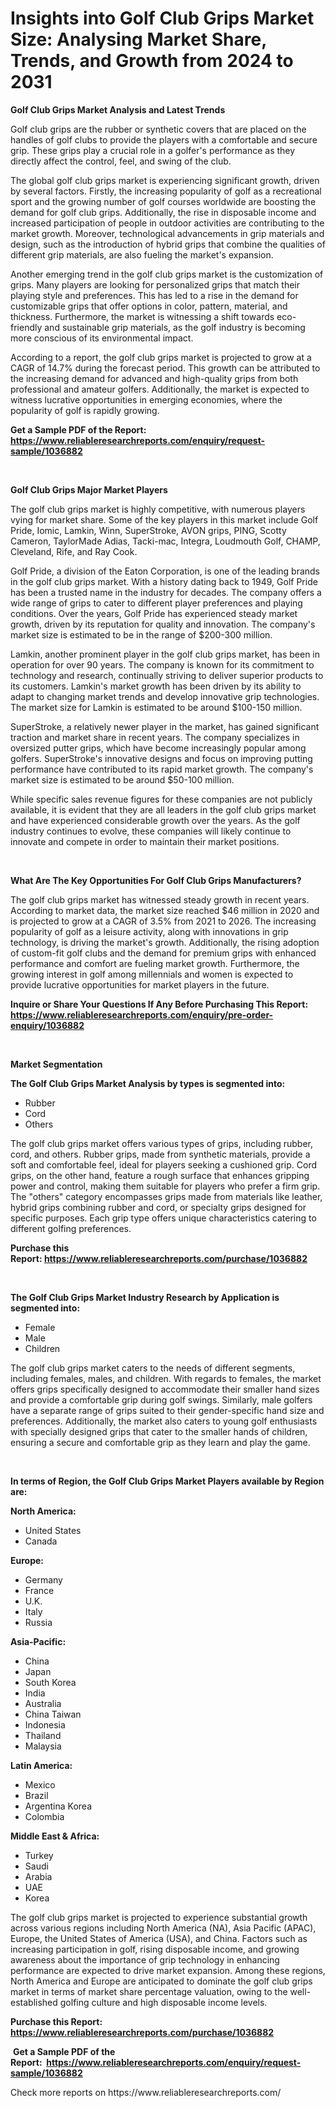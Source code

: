 <p><h1>Insights into Golf Club Grips Market Size: Analysing Market Share, Trends, and Growth from 2024 to 2031</h1></p><p><strong>Golf Club Grips Market Analysis and Latest Trends</strong></p>
<p><p>Golf club grips are the rubber or synthetic covers that are placed on the handles of golf clubs to provide the players with a comfortable and secure grip. These grips play a crucial role in a golfer's performance as they directly affect the control, feel, and swing of the club.</p><p>The global golf club grips market is experiencing significant growth, driven by several factors. Firstly, the increasing popularity of golf as a recreational sport and the growing number of golf courses worldwide are boosting the demand for golf club grips. Additionally, the rise in disposable income and increased participation of people in outdoor activities are contributing to the market growth. Moreover, technological advancements in grip materials and design, such as the introduction of hybrid grips that combine the qualities of different grip materials, are also fueling the market's expansion.</p><p>Another emerging trend in the golf club grips market is the customization of grips. Many players are looking for personalized grips that match their playing style and preferences. This has led to a rise in the demand for customizable grips that offer options in color, pattern, material, and thickness. Furthermore, the market is witnessing a shift towards eco-friendly and sustainable grip materials, as the golf industry is becoming more conscious of its environmental impact.</p><p>According to a report, the golf club grips market is projected to grow at a CAGR of 14.7% during the forecast period. This growth can be attributed to the increasing demand for advanced and high-quality grips from both professional and amateur golfers. Additionally, the market is expected to witness lucrative opportunities in emerging economies, where the popularity of golf is rapidly growing.</p></p>
<p><strong>Get a Sample PDF of the Report:&nbsp; <a href="https://www.reliableresearchreports.com/enquiry/request-sample/1036882">https://www.reliableresearchreports.com/enquiry/request-sample/1036882</a></strong></p>
<p>&nbsp;</p>
<p><strong>Golf Club Grips Major Market Players</strong></p>
<p><p>The golf club grips market is highly competitive, with numerous players vying for market share. Some of the key players in this market include Golf Pride, Iomic, Lamkin, Winn, SuperStroke, AVON grips, PING, Scotty Cameron, TaylorMade Adias, Tacki-mac, Integra, Loudmouth Golf, CHAMP, Cleveland, Rife, and Ray Cook.</p><p>Golf Pride, a division of the Eaton Corporation, is one of the leading brands in the golf club grips market. With a history dating back to 1949, Golf Pride has been a trusted name in the industry for decades. The company offers a wide range of grips to cater to different player preferences and playing conditions. Over the years, Golf Pride has experienced steady market growth, driven by its reputation for quality and innovation. The company's market size is estimated to be in the range of $200-300 million.</p><p>Lamkin, another prominent player in the golf club grips market, has been in operation for over 90 years. The company is known for its commitment to technology and research, continually striving to deliver superior products to its customers. Lamkin's market growth has been driven by its ability to adapt to changing market trends and develop innovative grip technologies. The market size for Lamkin is estimated to be around $100-150 million.</p><p>SuperStroke, a relatively newer player in the market, has gained significant traction and market share in recent years. The company specializes in oversized putter grips, which have become increasingly popular among golfers. SuperStroke's innovative designs and focus on improving putting performance have contributed to its rapid market growth. The company's market size is estimated to be around $50-100 million.</p><p>While specific sales revenue figures for these companies are not publicly available, it is evident that they are all leaders in the golf club grips market and have experienced considerable growth over the years. As the golf industry continues to evolve, these companies will likely continue to innovate and compete in order to maintain their market positions.</p></p>
<p>&nbsp;</p>
<p><strong>What Are The Key Opportunities For Golf Club Grips Manufacturers?</strong></p>
<p><p>The golf club grips market has witnessed steady growth in recent years. According to market data, the market size reached $46 million in 2020 and is projected to grow at a CAGR of 3.5% from 2021 to 2026. The increasing popularity of golf as a leisure activity, along with innovations in grip technology, is driving the market's growth. Additionally, the rising adoption of custom-fit golf clubs and the demand for premium grips with enhanced performance and comfort are fueling market growth. Furthermore, the growing interest in golf among millennials and women is expected to provide lucrative opportunities for market players in the future.</p></p>
<p><strong>Inquire or Share Your Questions If Any Before Purchasing This Report: <a href="https://www.reliableresearchreports.com/enquiry/pre-order-enquiry/1036882">https://www.reliableresearchreports.com/enquiry/pre-order-enquiry/1036882</a></strong></p>
<p>&nbsp;</p>
<p><strong>Market Segmentation</strong></p>
<p><strong>The Golf Club Grips Market Analysis by types is segmented into:</strong></p>
<p><ul><li>Rubber</li><li>Cord</li><li>Others</li></ul></p>
<p><p>The golf club grips market offers various types of grips, including rubber, cord, and others. Rubber grips, made from synthetic materials, provide a soft and comfortable feel, ideal for players seeking a cushioned grip. Cord grips, on the other hand, feature a rough surface that enhances gripping power and control, making them suitable for players who prefer a firm grip. The "others" category encompasses grips made from materials like leather, hybrid grips combining rubber and cord, or specialty grips designed for specific purposes. Each grip type offers unique characteristics catering to different golfing preferences.</p></p>
<p><strong>Purchase this Report:&nbsp;<a href="https://www.reliableresearchreports.com/purchase/1036882">https://www.reliableresearchreports.com/purchase/1036882</a></strong></p>
<p>&nbsp;</p>
<p><strong>The Golf Club Grips Market Industry Research by Application is segmented into:</strong></p>
<p><ul><li>Female</li><li>Male</li><li>Children</li></ul></p>
<p><p>The golf club grips market caters to the needs of different segments, including females, males, and children. With regards to females, the market offers grips specifically designed to accommodate their smaller hand sizes and provide a comfortable grip during golf swings. Similarly, male golfers have a separate range of grips suited to their gender-specific hand size and preferences. Additionally, the market also caters to young golf enthusiasts with specially designed grips that cater to the smaller hands of children, ensuring a secure and comfortable grip as they learn and play the game.</p></p>
<p>&nbsp;</p>
<p><strong>In terms of Region, the Golf Club Grips Market Players available by Region are:</strong></p>
<p>
    <p> <strong> North America: </strong>
        <ul>
            <li>United States</li>
            <li>Canada</li>
        </ul>
        </p> 
    <p> <strong> Europe: </strong>
        <ul>
            <li>Germany</li>
            <li>France</li>
            <li>U.K.</li>
            <li>Italy</li>
            <li>Russia</li>
        </ul>
        </p> 
    <p> <strong> Asia-Pacific: </strong>
        <ul>
            <li>China</li>
            <li>Japan</li>
            <li>South Korea</li>
            <li>India</li>
            <li>Australia</li>
            <li>China Taiwan</li>
            <li>Indonesia</li>
            <li>Thailand</li>
            <li>Malaysia</li>
        </ul>
        </p> 
    <p> <strong> Latin America: </strong>
        <ul>
            <li>Mexico</li>
            <li>Brazil</li>
            <li>Argentina Korea</li>
            <li>Colombia</li>
        </ul>
        </p> 
    <p> <strong> Middle East & Africa: </strong>
        <ul>
            <li>Turkey</li>
            <li>Saudi</li>
            <li>Arabia</li>
            <li>UAE</li>
            <li>Korea</li>
        </ul>
    </p>
    </p>
<p><p>The golf club grips market is projected to experience substantial growth across various regions including North America (NA), Asia Pacific (APAC), Europe, the United States of America (USA), and China. Factors such as increasing participation in golf, rising disposable income, and growing awareness about the importance of grip technology in enhancing performance are expected to drive market expansion. Among these regions, North America and Europe are anticipated to dominate the golf club grips market in terms of market share percentage valuation, owing to the well-established golfing culture and high disposable income levels.</p></p>
<p><strong>Purchase this Report: <a href="https://www.reliableresearchreports.com/purchase/1036882">https://www.reliableresearchreports.com/purchase/1036882</a></strong></p>
<p>&nbsp;<strong>Get a Sample PDF of the Report:&nbsp;&nbsp;<a href="https://www.reliableresearchreports.com/enquiry/request-sample/1036882">https://www.reliableresearchreports.com/enquiry/request-sample/1036882</a></strong></p>
<p><strong></strong></p>
<p>Check more reports on https://www.reliableresearchreports.com/</p>